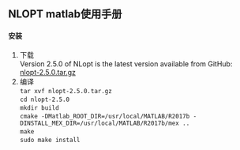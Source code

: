 ## NLOPT matlab使用手册

#### 安装  
1. 下载  
Version 2.5.0 of NLopt is the latest version available from GitHub:  
[nlopt-2.5.0.tar.gz](https://github.com/stevengj/nlopt/archive/v2.5.0.tar.gz)  
2. 编译  
`tar xvf nlopt-2.5.0.tar.gz`  
`cd nlopt-2.5.0`  
`mkdir build`  
`cmake -DMatlab_ROOT_DIR=/usr/local/MATLAB/R2017b -DINSTALL_MEX_DIR=/usr/local/MATLAB/R2017b/mex ..`  
`make`  
`sudo make install`  
 
